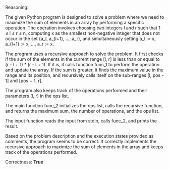 Reasoning:

The given Python program is designed to solve a problem where we need to maximize the sum of elements in an array by performing a specific operation. The operation involves choosing two integers l and r such that 1 ≤ l ≤ r ≤ n, computing x as the smallest non-negative integer that does not occur in the set {a_l, a_{l+1}, ..., a_r}, and simultaneously setting a_l := x, a_{l+1} := x, ..., a_r := x.

The program uses a recursive approach to solve the problem. It first checks if the sum of the elements in the current range [l, r] is less than or equal to (r - l + 1) * (r - l + 1). If it is, it calls function func_1 to perform the operation and update the array. If the sum is greater, it finds the maximum value in the range and its position, and recursively calls itself on the sub-ranges [l, pos - 1] and [pos + 1, r].

The program also keeps track of the operations performed and their parameters (l, r) in the ops list.

The main function func_2 initializes the ops list, calls the recursive function, and returns the maximum sum, the number of operations, and the ops list.

The input function reads the input from stdin, calls func_2, and prints the result.

Based on the problem description and the execution states provided as comments, the program seems to be correct. It correctly implements the recursive approach to maximize the sum of elements in the array and keeps track of the operations performed.

Correctness: **True**